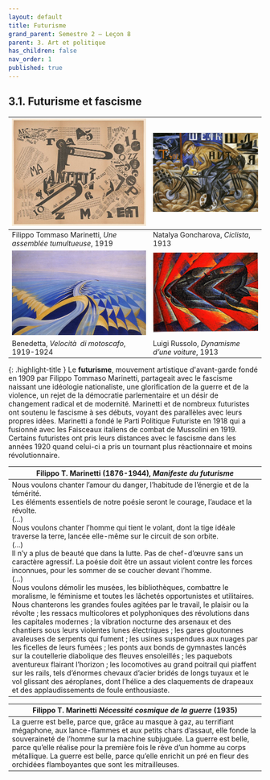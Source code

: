 ```yaml
---
layout: default
title: Futurisme
grand_parent: Semestre 2 – Leçon 8
parent: 3. Art et politique
has_children: false
nav_order: 1
published: true
---
```


## 3.1. Futurisme et fascisme

| <a href="../../assets/img/marinetti.png" target="_blank"><img src="../../assets/img/marinetti.png" style="zoom:54%;" /></a>   | <a href="../../assets/img/ciclista.png" target="_blank"><img src="../../assets/img/ciclista.png" style="zoom:40%;" /></a> |
| ------------------------------------------------------------ | ----------------------------------------------- |
| Filippo Tommaso Marinetti, _Une assemblée tumultueuse_, 1919 | Natalya Goncharova, *Ciclista*, 1913            |
|<a href="../../assets/img/velocidad.png" target="_blank"><img src="../../assets/img/velocidad.png" style="zoom:58%;" /></a>    | <a href="../../assets/img/voiture.png" target="_blank"><img src="../../assets/img/voiture.png" style="zoom:40%;" /></a>  |
| Benedetta, *Velocità  di motoscafo*, 1919-1924               | Luigi Russolo, *Dynamisme d’une voiture*, 1913  |



{: .highlight-title }
Le **futurisme**, mouvement artistique d'avant-garde fondé en 1909 par Filippo Tommaso Marinetti, partageait avec le fascisme naissant une idéologie nationaliste, une glorification de la guerre et de la violence, un rejet de la démocratie parlementaire et un désir de changement radical et de modernité. Marinetti et de nombreux futuristes ont soutenu le fascisme à ses débuts, voyant des parallèles avec leurs propres idées. Marinetti a fondé le Parti Politique Futuriste en 1918 qui a fusionné avec les Faisceaux italiens de combat de Mussolini en 1919. Certains futuristes ont pris leurs distances avec le fascisme dans les années 1920 quand celui-ci a pris un tournant plus réactionnaire et moins révolutionnaire.


| Filippo T. Marinetti (1876-1944), *Manifeste du futurisme*               |
| ------------------------------------------------------------------------------------------ |
| Nous voulons chanter l’amour du danger, l’habitude de l’énergie et de la témérité.<br>Les éléments essentiels de notre poésie seront le courage, l’audace et la révolte.<br>(...)<br>Nous voulons chanter l’homme qui tient le volant, dont la tige idéale traverse la terre, lancée elle-même sur le circuit de son orbite.<br>(...)<br>Il n’y a plus de beauté que dans la lutte. Pas de chef-d’œuvre sans un caractère agressif. La poésie doit être un assaut violent contre les forces inconnues, pour les sommer de se coucher devant l’homme.<br>(...)<br>Nous voulons démolir les musées, les bibliothèques, combattre le moralisme, le féminisme et toutes les lâchetés opportunistes et utilitaires.<br>Nous chanterons les grandes foules agitées par le travail, le plaisir ou la révolte ; les ressacs multicolores et polyphoniques des révolutions dans les capitales modernes ; la vibration nocturne des arsenaux et des chantiers sous leurs violentes lunes électriques ; les gares gloutonnes avaleuses de serpents qui fument ; les usines suspendues aux nuages par les ficelles de leurs fumées ; les ponts aux bonds de gymnastes lancés sur la coutellerie diabolique des fleuves ensoleillés ; les paquebots aventureux flairant l’horizon ; les locomotives au grand poitrail qui piaffent sur les rails, tels d’énormes chevaux d’acier bridés de longs tuyaux et le vol glissant des aéroplanes, dont l’hélice a des claquements de drapeaux et des applaudissements de foule enthousiaste. |

| Filippo T. Marinetti _Nécessité cosmique de la guerre_ (1935)         |
| ------------------------------------------------------------------------------------ |
| La guerre est belle, parce que, grâce au masque à gaz, au terrifiant mégaphone, aux lance-flammes et aux petits chars d’assaut, elle fonde la souveraineté de l’homme sur la machine subjuguée. La guerre est belle, parce qu’elle réalise pour la première fois le rêve d’un homme au corps métallique. La guerre est belle, parce qu’elle enrichit un pré en fleur des orchidées flamboyantes que sont les mitrailleuses. |

